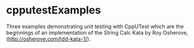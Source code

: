 cpputestExamples
================

Three examples demonstrating unit testing with CppUTest which are the beginnings of an implementation of the String Calc Kata by Roy Osherove,
(http://osherove.com/tdd-kata-1/). 


